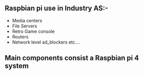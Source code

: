 ## Raspbian pi use in Industry AS:- 

- Media centers
- File Servers 
- Retro Game console
- Routers
- Network level ad_blockers etc....

## Main components consist a Raspbian pi 4 system

